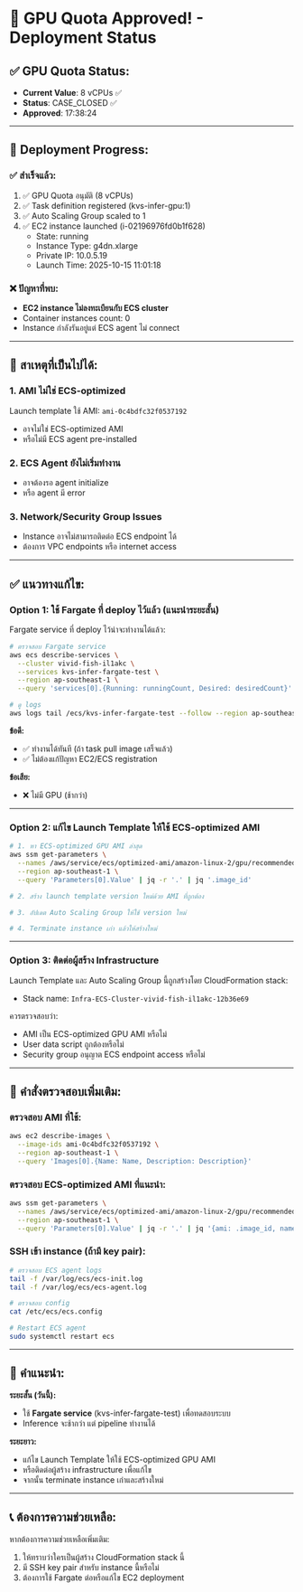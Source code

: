 # 🎉 GPU Quota Approved! - Deployment Status

## ✅ GPU Quota Status:
- **Current Value**: 8 vCPUs ✅
- **Status**: CASE_CLOSED ✅  
- **Approved**: 17:38:24

---

## 🚀 Deployment Progress:

### ✅ สำเร็จแล้ว:
1. ✅ GPU Quota อนุมัติ (8 vCPUs)
2. ✅ Task definition registered (kvs-infer-gpu:1)
3. ✅ Auto Scaling Group scaled to 1
4. ✅ EC2 instance launched (i-02196976fd0b1f628)
   - State: running
   - Instance Type: g4dn.xlarge
   - Private IP: 10.0.5.19
   - Launch Time: 2025-10-15 11:01:18

### ❌ ปัญหาที่พบ:
- **EC2 instance ไม่ลงทะเบียนกับ ECS cluster**
- Container instances count: 0
- Instance กำลังรันอยู่แต่ ECS agent ไม่ connect

---

## 🔧 สาเหตุที่เป็นไปได้:

### 1. AMI ไม่ใช่ ECS-optimized
Launch template ใช้ AMI: `ami-0c4bdfc32f0537192`
- อาจไม่ใช่ ECS-optimized AMI
- หรือไม่มี ECS agent pre-installed

### 2. ECS Agent ยังไม่เริ่มทำงาน
- อาจต้องรอ agent initialize
- หรือ agent มี error

### 3. Network/Security Group Issues  
- Instance อาจไม่สามารถติดต่อ ECS endpoint ได้
- ต้องการ VPC endpoints หรือ internet access

---

## ✅ แนวทางแก้ไข:

### Option 1: ใช้ Fargate ที่ deploy ไว้แล้ว (แนะนำระยะสั้น)

Fargate service ที่ deploy ไว้น่าจะทำงานได้แล้ว:

```bash
# ตรวจสอบ Fargate service
aws ecs describe-services \
  --cluster vivid-fish-il1akc \
  --services kvs-infer-fargate-test \
  --region ap-southeast-1 \
  --query 'services[0].{Running: runningCount, Desired: desiredCount}'

# ดู logs
aws logs tail /ecs/kvs-infer-fargate-test --follow --region ap-southeast-1
```

**ข้อดี:**
- ✅ ทำงานได้ทันที (ถ้า task pull image เสร็จแล้ว)
- ✅ ไม่ต้องแก้ปัญหา EC2/ECS registration

**ข้อเสีย:**
- ❌ ไม่มี GPU (ช้ากว่า)

---

### Option 2: แก้ไข Launch Template ให้ใช้ ECS-optimized AMI

```bash
# 1. หา ECS-optimized GPU AMI ล่าสุด
aws ssm get-parameters \
  --names /aws/service/ecs/optimized-ami/amazon-linux-2/gpu/recommended \
  --region ap-southeast-1 \
  --query 'Parameters[0].Value' | jq -r '.' | jq '.image_id'

# 2. สร้าง launch template version ใหม่ด้วย AMI ที่ถูกต้อง

# 3. อัปเดต Auto Scaling Group ให้ใช้ version ใหม่

# 4. Terminate instance เก่า แล้วให้สร้างใหม่
```

---

### Option 3: ติดต่อผู้สร้าง Infrastructure

Launch Template และ Auto Scaling Group นี้ถูกสร้างโดย CloudFormation stack:
- Stack name: `Infra-ECS-Cluster-vivid-fish-il1akc-12b36e69`

ควรตรวจสอบว่า:
- AMI เป็น ECS-optimized GPU AMI หรือไม่
- User data script ถูกต้องหรือไม่
- Security group อนุญาต ECS endpoint access หรือไม่

---

## 📝 คำสั่งตรวจสอบเพิ่มเติม:

### ตรวจสอบ AMI ที่ใช้:
```bash
aws ec2 describe-images \
  --image-ids ami-0c4bdfc32f0537192 \
  --region ap-southeast-1 \
  --query 'Images[0].{Name: Name, Description: Description}'
```

### ตรวจสอบ ECS-optimized AMI ที่แนะนำ:
```bash
aws ssm get-parameters \
  --names /aws/service/ecs/optimized-ami/amazon-linux-2/gpu/recommended \
  --region ap-southeast-1 \
  --query 'Parameters[0].Value' | jq -r '.' | jq '{ami: .image_id, name: .name}'
```

### SSH เข้า instance (ถ้ามี key pair):
```bash
# ตรวจสอบ ECS agent logs
tail -f /var/log/ecs/ecs-init.log
tail -f /var/log/ecs/ecs-agent.log

# ตรวจสอบ config
cat /etc/ecs/ecs.config

# Restart ECS agent
sudo systemctl restart ecs
```

---

## 🎯 คำแนะนำ:

**ระยะสั้น (วันนี้):**
- ใช้ **Fargate service** (kvs-infer-fargate-test) เพื่อทดสอบระบบ
- Inference จะช้ากว่า แต่ pipeline ทำงานได้

**ระยะยาว:**
- แก้ไข Launch Template ให้ใช้ ECS-optimized GPU AMI
- หรือติดต่อผู้สร้าง infrastructure เพื่อแก้ไข
- จากนั้น terminate instance เก่าและสร้างใหม่

---

## 📞 ต้องการความช่วยเหลือ:

หากต้องการความช่วยเหลือเพิ่มเติม:
1. ให้ทราบว่าใครเป็นผู้สร้าง CloudFormation stack นี้
2. มี SSH key pair สำหรับ instance นี้หรือไม่
3. ต้องการใช้ Fargate ต่อหรือแก้ไข EC2 deployment
